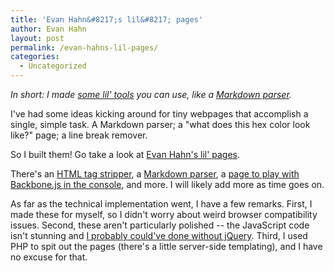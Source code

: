 ```yaml
---
title: 'Evan Hahn&#8217;s lil&#8217; pages'
author: Evan Hahn
layout: post
permalink: /evan-hahns-lil-pages/
categories:
  - Uncategorized
---
```

*In short: I made [some lil' tools][1] you can use, like a [Markdown parser][2].*

I've had some ideas kicking around for tiny webpages that accomplish a single, simple task. A Markdown parser; a "what does this hex color look like?" page; a line break remover.

So I built them! Go take a look at [Evan Hahn's lil' pages][1].

There's an [HTML tag stripper][3], a [Markdown parser][2], a [page to play with Backbone.js in the console][4], and more. I will likely add more as time goes on.

As far as the technical implementation went, I have a few remarks. First, I made these for myself, so I didn't worry about weird browser compatibility issues. Second, these aren't particularly polished -- the JavaScript code isn't stunning and [I probably could've done without jQuery][5]. Third, I used PHP to spit out the pages (there's a little server-side templating), and I have no excuse for that.

 [1]: http://evanhahn.com/tape/lil/
 [2]: http://evanhahn.com/tape/lil/markdown.php
 [3]: http://evanhahn.com/tape/lil/html_strip.php
 [4]: http://evanhahn.com/tape/lil/backbone_underscore.php
 [5]: http://evanhahn.com/?p=856
